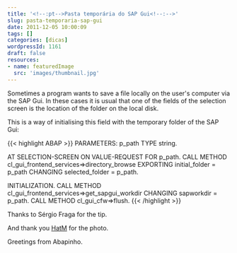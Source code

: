 ```yaml
---
title: '<!--:pt-->Pasta temporária do SAP Gui<!--:-->'
slug: pasta-temporaria-sap-gui
date: 2011-12-05 10:00:09
tags: []
categories: [dicas]
wordpressId: 1161
draft: false
resources:
- name: featuredImage
  src: 'images/thumbnail.jpg'
---
```

Sometimes a program wants to save a file locally on the user's computer via the SAP Gui. In these cases it is usual that one of the fields of the selection screen is the location of the folder on the local disk.

This is a way of initialising this field with the temporary folder of the SAP Gui:


{{< highlight ABAP >}}
PARAMETERS: p_path TYPE string.

AT SELECTION-SCREEN ON VALUE-REQUEST FOR p_path.
  CALL METHOD cl_gui_frontend_services=>directory_browse
    EXPORTING
      initial_folder  = p_path
    CHANGING
      selected_folder = p_path.

INITIALIZATION.
  CALL METHOD cl_gui_frontend_services=>get_sapgui_workdir
    CHANGING
      sapworkdir = p_path.
  CALL METHOD cl_gui_cfw=>flush.
{{< /highlight >}}

Thanks to Sérgio Fraga for the tip.

And thank you [HatM][1] for the photo.

Greetings from Abapinho.

   [1]: http://www.flickr.com/photos/hatm/4549870013/in/photostream/
